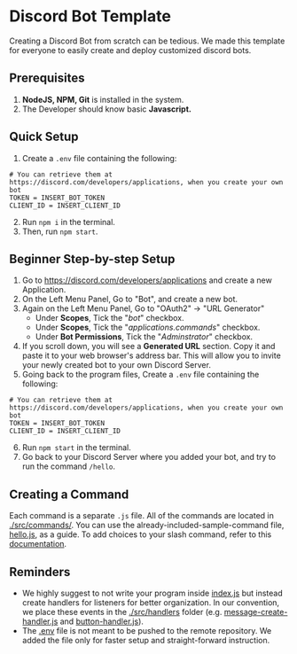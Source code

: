 # Discord Bot Template
Creating a Discord Bot from scratch can be tedious. We made this template for everyone to easily create and deploy customized discord bots.

## Prerequisites
1. **NodeJS, NPM, Git** is installed in the system.
2. The Developer should know basic **Javascript.**

## Quick Setup
1. Create a `.env` file containing the following:
```
# You can retrieve them at https://discord.com/developers/applications, when you create your own bot
TOKEN = INSERT_BOT_TOKEN
CLIENT_ID = INSERT_CLIENT_ID
```
2. Run `npm i` in the terminal.
3. Then, run `npm start`.

## Beginner Step-by-step Setup
1. Go to https://discord.com/developers/applications and create a new Application.
2. On the Left Menu Panel, Go to "Bot", and create a new bot.
3. Again on the Left Menu Panel, Go to "OAuth2" → "URL Generator"
   - Under **Scopes**, Tick the "*bot*" checkbox.
   - Under **Scopes**, Tick the "*applications.commands*" checkbox.
   - Under **Bot Permissions**, Tick the "*Adminstrator*" checkbox.
4. If you scroll down, you will see a **Generated URL** section. Copy it and paste it to your web browser's address bar. This will allow you to invite your newly created bot to your own Discord Server.
5. Going back to the program files, Create a `.env` file containing the following:
```
# You can retrieve them at https://discord.com/developers/applications, when you create your own bot
TOKEN = INSERT_BOT_TOKEN
CLIENT_ID = INSERT_CLIENT_ID
```
6. Run `npm start` in the terminal.
7. Go back to your Discord Server where you added your bot, and try to run the command `/hello`.

## Creating a Command
Each command is a separate `.js` file. All of the commands are located in [./src/commands/](https://github.com/cifrelabs/discord-bot-template/tree/main/src/commands). You can use the already-included-sample-command file, [hello.js](https://github.com/cifrelabs/discord-bot-template/blob/main/src/commands/hello.js), as a guide. To add choices to your slash command, refer to this [documentation](https://discordjs.guide/interactions/slash-commands.html#choices).

## Reminders
- We highly suggest to not write your program inside [index.js](https://github.com/cifrelabs/discord-bot-template/blob/main/index.js) but instead create handlers for listeners for better organization. In our convention, we place these events in the [./src/handlers](https://github.com/cifrelabs/discord-bot-template/tree/main/src/handlers) folder (e.g. [message-create-handler.js](https://github.com/cifrelabs/discord-bot-template/blob/main/src/handlers/message-create-handler.js) and [button-handler.js](https://github.com/cifrelabs/discord-bot-template/blob/main/src/handlers/button-handler.js)).
- The [.env](https://github.com/cifrelabs/discord-bot-template/blob/main/.env) file is not meant to be pushed to the remote repository. We added the file only for faster setup and straight-forward instruction.
